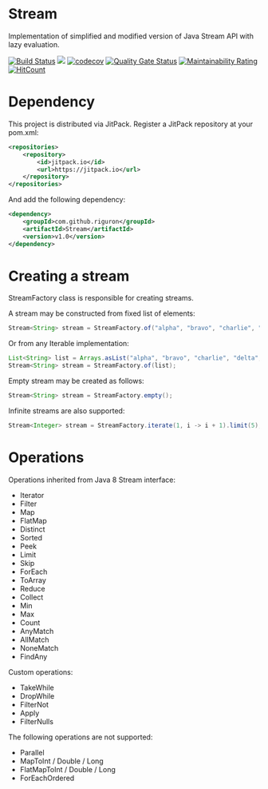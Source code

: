 # Stream
Implementation of simplified and modified version of Java Stream API with lazy evaluation.

[![Build Status](https://travis-ci.org/riguron/Stream.svg?branch=master)](https://travis-ci.org/riguron/Stream)
[![](https://jitpack.io/v/riguron/Stream.svg)](https://jitpack.io/#riguron/Stream)
[![codecov](https://codecov.io/gh/riguron/Stream/branch/master/graph/badge.svg)](https://codecov.io/gh/riguron/Stream)
[![Quality Gate Status](https://sonarcloud.io/api/project_badges/measure?project=riguron_Stream&metric=alert_status)](https://sonarcloud.io/dashboard?id=riguron_Stream)
[![Maintainability Rating](https://sonarcloud.io/api/project_badges/measure?project=riguron_Stream&metric=sqale_rating)](https://sonarcloud.io/dashboard?id=riguron_Stream)
[![HitCount](http://hits.dwyl.io/riguron/Stream.svg)](http://hits.dwyl.io/riguron/Stream)

# Dependency

This project is distributed via JitPack. Register a JitPack repository at your pom.xml:

```xml
<repositories>
    <repository>
        <id>jitpack.io</id>
        <url>https://jitpack.io</url>
    </repository>
</repositories>
```

And add the following dependency:

```xml
<dependency>
    <groupId>com.github.riguron</groupId>
    <artifactId>Stream</artifactId>
    <version>v1.0</version>
</dependency>
```

# Creating a stream

StreamFactory class is responsible for creating streams. 

A stream may be constructed from fixed list of elements:

```java
Stream<String> stream = StreamFactory.of("alpha", "bravo", "charlie", "delta", "echo");
```

Or from any Iterable implementation:

```java
List<String> list = Arrays.asList("alpha", "bravo", "charlie", "delta", "echo");
Stream<String> stream = StreamFactory.of(list);
```

Empty stream may be created as follows:

```java
Stream<String> stream = StreamFactory.empty();
```

Infinite streams are also supported:

```java
Stream<Integer> stream = StreamFactory.iterate(1, i -> i + 1).limit(5);
```

# Operations

Operations inherited from Java 8 Stream interface:

- Iterator
- Filter
- Map
- FlatMap
- Distinct
- Sorted
- Peek
- Limit
- Skip
- ForEach
- ToArray
- Reduce
- Collect
- Min
- Max
- Count
- AnyMatch
- AllMatch
- NoneMatch
- FindAny 

Custom operations:

- TakeWhile
- DropWhile
- FilterNot
- Apply
- FilterNulls

The following operations are not supported:

- Parallel
- MapToInt / Double / Long
- FlatMapToInt / Double / Long
- ForEachOrdered
